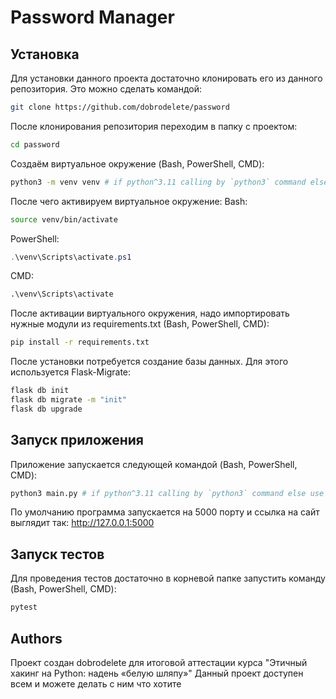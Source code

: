 # Password Manager
## Установка
Для установки данного проекта достаточно клонировать его из данного репозитория. Это можно сделать командой:
```bash
git clone https://github.com/dobrodelete/password
```

После клонирования репозитория переходим в папку с проектом:
```bash
cd password
```

Создаём виртуальное окружение (Bash, PowerShell, CMD):
```bash
python3 -m venv venv # if python^3.11 calling by `python3` command else use `python`
```

После чего активируем виртуальное окружение:
Bash:
```bash
source venv/bin/activate
```
PowerShell:
```powershell
.\venv\Scripts\activate.ps1
```
CMD:
```cmd
.\venv\Scripts\activate
```

После активации виртуального окружения, надо импортировать нужные модули из requirements.txt (Bash, PowerShell, CMD):
```bash
pip install -r requirements.txt
```

После установки потребуется создание базы данных. Для этого используется Flask-Migrate:
```bash
flask db init
flask db migrate -m "init"
flask db upgrade
```

## Запуск приложения
Приложение запускается следующей командой (Bash, PowerShell, CMD):
```bash
python3 main.py # if python^3.11 calling by `python3` command else use `python`
```

По умолчанию программа запускается на 5000 порту и ссылка на сайт выглядит так: http://127.0.0.1:5000

## Запуск тестов
Для проведения тестов достаточно в корневой папке запустить команду (Bash, PowerShell, CMD):
```bash
pytest
```

## Authors
Проект создан dobrodelete для итоговой аттестации курса "Этичный хакинг на Python: надень «белую шляпу»"
Данный проект доступен всем и можете делать с ним что хотите